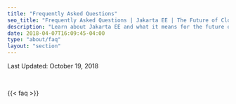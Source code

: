```yaml
---
title: "Frequently Asked Questions"
seo_title: "Frequently Asked Questions | Jakarta EE | The Future of Cloud Native Java"
description: "Learn about Jakarta EE and what it means for the future of open source, cloud native enterprise Java."
date: 2018-04-07T16:09:45-04:00
type: "about/faq"
layout: "section"
---
```

  
Last Updated: October 19, 2018

<br/>

{{< faq >}}